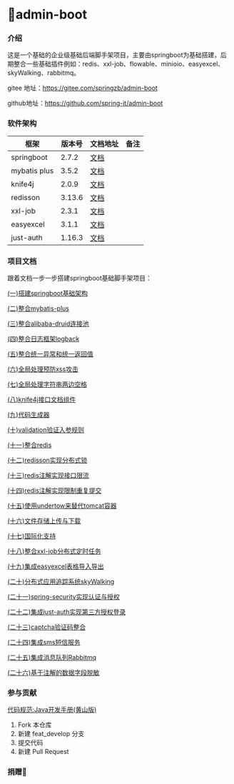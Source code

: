 # 🎉admin-boot

### 介绍
这是一个基础的企业级基础后端脚手架项目，主要由springboot为基础搭建，后期整合一些基础插件例如：redis、xxl-job、flowable、minioio、easyexcel、skyWalking、rabbitmq。

gitee 地址：<https://gitee.com/springzb/admin-boot>

github地址：<https://github.com/spring-it/admin-boot>

### 软件架构
| 框架         | 版本号 | 文档地址                                                     | 备注 |
| ------------ | ------ | ------------------------------------------------------------ | ---- |
| springboot   | 2.7.2  | [文档](https://docs.spring.io/spring-boot/docs/2.7.2/reference/html/) |      |
| mybatis plus | 3.5.2  | [文档](https://baomidou.com/)                                |      |
| knife4j      | 2.0.9  | [文档](https://xiaoym.gitee.io/knife4j/)                     |      |
| redisson     | 3.13.6 | [文档](https://github.com/redisson/redisson)                 |      |
| xxl-job      | 2.3.1  | [文档](https://www.xuxueli.com/xxl-job/)                     |      |
| easyexcel    | 3.1.1  | [文档](https://easyexcel.opensource.alibaba.com/)            |      |
| just-auth    | 1.16.3 | [文档](https://justauth.wiki/guide/)                         |    |



### 项目文档

跟着文档一步一步搭建springboot基础脚手架项目：

[(一)搭建springboot基础架构](/doc/md/(一)搭建springboot基础架构.md "(一)搭建springboot基础架构")

[(二)整合mybatis-plus](/doc/md/(二)整合mybatis-plus.md "(二)整合mybatis-plus")

[(三)整合alibaba-druid连接池](/doc/md/(三)整合alibaba-druid连接池.md "(三)整合alibaba-druid连接池")

[(四)整合日志框架logback](/doc/md/(四)整合日志框架logback.md "(四)整合日志框架logback")

[(五)整合统一异常和统一返回值](/doc/md/(五)整合统一异常和统一返回值.md "(五)整合统一异常和统一返回值")

[(六)全局处理预防xss攻击](/doc/md/(六)全局处理预防xss攻击.md "(六)全局处理预防xss攻击")

[(七)全局处理字符串两边空格](/doc/md/(七)全局处理字符串两边空格.md "(七)全局处理字符串两边空格")

[(八)knife4j接口文档组件](/doc/md/(八)knife4j接口文档组件.md "(八)knife4j接口文档组件")

[(九)代码生成器](/doc/md/(九)代码生成器.md "(九)代码生成器")

[(十)validation验证入参规则](/doc/md/(十)validation验证入参规则.md "(十)validation验证入参规则")

[(十一)整合redis](/doc/md/(十一)整合redis.md "(十)整合redis")

[(十二)redisson实现分布式锁](/doc/md/(十二)redisson实现分布式锁.md "(十二)redisson实现分布式锁")

[(十三)redis注解实现接口限流](/doc/md/(十三)redis注解实现接口限流.md "(十三)redis注解实现接口限流")

[(十四)redis注解实现限制重复提交](/doc/md/(十四)redis注解实现限制重复提交.md "(十四)redis注解实现限制重复提交.md")

[(十五)使用undertow来替代tomcat容器](/doc/md/(十五)使用undertow来替代tomcat容器.md "(十五)使用undertow来替代tomcat容器")

[(十六)文件存储上传与下载](/doc/md/(十六)文件存储上传与下载.md "(十六)文件存储上传与下载")

[(十七)国际化支持](/doc/md/(十七)国际化支持.md "(十七)国际化支持")

[(十八)整合xxl-job分布式定时任务](/doc/md/(十八)整合xxl-job分布式定时任务.md "(十八)整合xxl-job分布式定时任务")

[(十九)集成easyexcel表格导入导出](/doc/md/(十九)集成easyexcel表格导入导出.md "(十九)集成easyexcel表格导入导出")

[(二十)分布式应用追踪系统skyWalking](/doc/md/(二十)分布式应用追踪系统skyWalking.md "(二十)分布式应用追踪系统skyWalking")

[(二十一)spring-security实现认证与授权](/doc/md/(二十一)spring-security实现认证与授权.md "(二十一)spring-security实现认证与授权")

[(二十二)集成just-auth实现第三方授权登录](/doc/md/(二十二)集成just-auth实现第三方授权登录.md "(二十二)集成just-auth实现第三方授权登录")

[(二十三)captcha验证码整合](/doc/md/(二十三)captcha验证码整合.md "(二十三)captcha验证码整合")

[(二十四)集成sms短信服务](/doc/md/(二十四)集成sms短信服务.md "(二十四)集成sms短信服务")

[(二十五)集成消息队列Rabbitmq](/doc/md/(二十五)集成消息队列Rabbitmq.md "(二十五)集成消息队列Rabbitmq.md")

[(二十六)基于注解的数据字段脱敏](/doc/md/(二十六)基于注解的数据字段脱敏.md "(二十六)基于注解的数据字段脱敏.md")

### 参与贡献

[代码规范:Java开发手册(黄山版)](/doc/pdf/Java开发手册(黄山版).pdf "代码规范:Java开发手册(黄山版)")

1.  Fork 本仓库
2.  新建 feat_develop 分支
3.  提交代码
4.  新建 Pull Request

### 捐赠🧧


